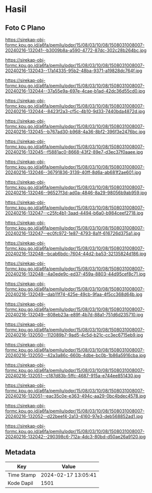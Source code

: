 # Hasil

## Foto C Plano

https://sirekap-obj-formc.kpu.go.id/a6fa/pemilu/pdpr/15/08/03/10/08/1508031008007-20240216-132041--b3009b8a-a590-4772-87dc-302c28b264bc.jpg

https://sirekap-obj-formc.kpu.go.id/a6fa/pemilu/pdpr/15/08/03/10/08/1508031008007-20240216-132043--17a14335-95b2-48ba-9371-a19828dc764f.jpg

https://sirekap-obj-formc.kpu.go.id/a6fa/pemilu/pdpr/15/08/03/10/08/1508031008007-20240216-132044--37a55e9a-697e-4cae-b1ad-42dc36d55cd0.jpg

https://sirekap-obj-formc.kpu.go.id/a6fa/pemilu/pdpr/15/08/03/10/08/1508031008007-20240216-132044--8423f2a3-cf5c-4b10-9d33-7440bda4872d.jpg

https://sirekap-obj-formc.kpu.go.id/a6fa/pemilu/pdpr/15/08/03/10/08/1508031008007-20240216-132045--b767ad30-b968-4a36-8bf2-396f3e2476bc.jpg

https://sirekap-obj-formc.kpu.go.id/a6fa/pemilu/pdpr/15/08/03/10/08/1508031008007-20240216-132045--f5881ac0-8668-43f2-89e7-d3ec37f0aaee.jpg

https://sirekap-obj-formc.kpu.go.id/a6fa/pemilu/pdpr/15/08/03/10/08/1508031008007-20240216-132046--36791836-3139-40ff-8d6a-ab681f2ae601.jpg

https://sirekap-obj-formc.kpu.go.id/a6fa/pemilu/pdpr/15/08/03/10/08/1508031008007-20240216-132046--96527f3d-ad0a-4846-8a29-98056b9ab959.jpg

https://sirekap-obj-formc.kpu.go.id/a6fa/pemilu/pdpr/15/08/03/10/08/1508031008007-20240216-132047--c25fc4b1-3aad-4494-b6a0-b984ceef2718.jpg

https://sirekap-obj-formc.kpu.go.id/a6fa/pemilu/pdpr/15/08/03/10/08/1508031008007-20240216-132047--ec0fc972-1e87-4793-8a1f-616726d375a1.jpg

https://sirekap-obj-formc.kpu.go.id/a6fa/pemilu/pdpr/15/08/03/10/08/1508031008007-20240216-132048--bcab6bdc-7604-44d2-ba53-32135824d186.jpg

https://sirekap-obj-formc.kpu.go.id/a6fa/pemilu/pdpr/15/08/03/10/08/1508031008007-20240216-132048--4a0ede9c-ed37-459a-8803-44d95cef8c71.jpg

https://sirekap-obj-formc.kpu.go.id/a6fa/pemilu/pdpr/15/08/03/10/08/1508031008007-20240216-132049--dab11f74-425e-49cb-9faa-4f5cc368d64b.jpg

https://sirekap-obj-formc.kpu.go.id/a6fa/pemilu/pdpr/15/08/03/10/08/1508031008007-20240216-132049--808eb23a-e89f-4b7d-88a1-751d6d235710.jpg

https://sirekap-obj-formc.kpu.go.id/a6fa/pemilu/pdpr/15/08/03/10/08/1508031008007-20240216-132050--112089b7-9ad5-4c5d-b21c-cc3ec6715eb9.jpg

https://sirekap-obj-formc.kpu.go.id/a6fa/pemilu/pdpr/15/08/03/10/08/1508031008007-20240216-132050--42a3a86c-660b-4dbe-bc0b-1b86a5916cba.jpg

https://sirekap-obj-formc.kpu.go.id/a6fa/pemilu/pdpr/15/08/03/10/08/1508031008007-20240216-132051--c187d83b-5ffc-4687-915a-e744ee851430.jpg

https://sirekap-obj-formc.kpu.go.id/a6fa/pemilu/pdpr/15/08/03/10/08/1508031008007-20240216-132051--eac35c0e-e363-494c-aa29-0bc4bdec4578.jpg

https://sirekap-obj-formc.kpu.go.id/a6fa/pemilu/pdpr/15/08/03/10/08/1508031008007-20240216-132052--d22beef4-2a13-4160-97e3-deb568852ad1.jpg

https://sirekap-obj-formc.kpu.go.id/a6fa/pemilu/pdpr/15/08/03/10/08/1508031008007-20240216-132042--290398c6-712a-4dc3-80bd-d50ae26a9120.jpg


## Metadata

| Key        | Value               |
| ---------- | ------------------- |
| Time Stamp | 2024-02-17 13:05:41 |
| Kode Dapil | 1501                |



